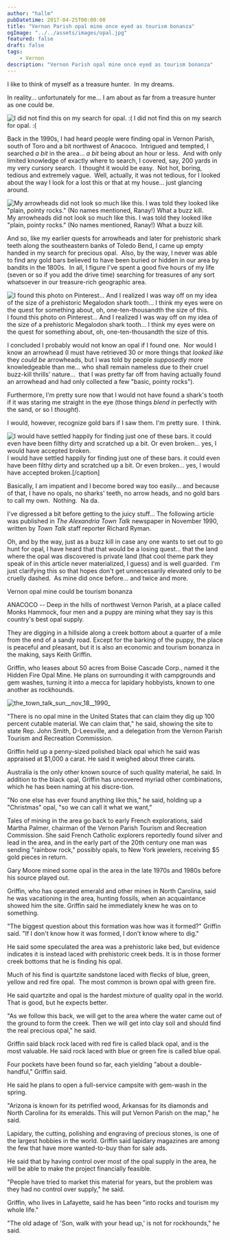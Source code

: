 ```yaml
---
author: "hallm"
pubDatetime: 2017-04-25T00:00:00
title: "Vernon Parish opal mine once eyed as tourism bonanza"
ogImage: "../../assets/images/opal.jpg"
featured: false
draft: false
tags:
    - Vernon
description: "Vernon Parish opal mine once eyed as tourism bonanza"
---
```


I like to think of myself as a treasure hunter.  In my dreams.

In reality... unfortunately for me... I am about as far from a treasure hunter as one could be.

![I did not find this on my search for opal. :(](@assets/images//opal.jpg) I did not find this on my search for opal. :(

Back in the 1990s, I had heard people were finding opal in Vernon Parish, south of Toro and a bit northwest of Anacoco.  Intrigued and tempted, I searched _a bit_ in the area... _a bit_ being about an hour or less.  And with only limited knowledge of exactly where to search, I covered, say, 200 yards in my very cursory search.  I thought it would be easy.  Not hot, boring, tedious and extremely vague.  Well, actually, it was not tedious, for I looked about the way I look for a lost this or that at my house... just glancing around.

![My arrowheads did not look so much like this. I was told they looked like "plain, pointy rocks." (No names mentioned, Ranay!) What a buzz kill.](@assets/images//arrowhead.jpg) My arrowheads did not look so much like this. I was told they looked like "plain, pointy rocks." (No names mentioned, Ranay!) What a buzz kill.

And so, like my earlier quests for arrowheads and later for prehistoric shark teeth along the southeastern banks of Toledo Bend, I came up empty handed in my search for precious opal.  Also, by the way, I never was able to find any gold bars believed to have been buried or hidden in our area by bandits in the 1800s.  In all, I figure I've spent a good five hours of my life (seven or so if you add the drive time) searching for treasures of any sort whatsoever in our treasure-rich geographic area.

![I found this photo on Pinterest... And I realized I was way off on my idea of the size of a prehistoric Megalodon shark tooth... I think my eyes were on the quest for something about, oh, one-ten-thousandth the size of this.](@assets/images//shark.jpg) I found this photo on Pinterest... And I realized I was way off on my idea of the size of a prehistoric Megalodon shark tooth... I think my eyes were on the quest for something about, oh, one-ten-thousandth the size of this.

I concluded I probably would not know an opal if I found one.  Nor would I know an arrowhead (I must have retrieved 30 or more things that _looked like_ they _could be_ arrowheads, but I was told by people _supposedly_ more knowledgeable than me... who shall remain nameless due to their cruel buzz-kill thrills' nature...  that I was pretty far off from having actually found an arrowhead and had only collected a few "basic, pointy rocks").

Furthermore, I'm pretty sure now that I would not have found a shark's tooth if it was staring me straight in the eye (those things _blend in_ perfectly with the sand, or so I _thought_).

I would, however, recognize gold bars if I saw them. I'm pretty sure.  I think.

![I would have settled happily for finding just one of these bars. it could even have been filthy dirty and scratched up a bit. Or even broken... yes, I would have accepted broken.](@assets/images//gold.jpg) I would have settled happily for finding just one of these bars. it could even have been filthy dirty and scratched up a bit. Or even broken... yes, I would have accepted broken.\[/caption\]

Basically, I am impatient and I become bored way too easily... and because of that, I have no opals, no sharks' teeth, no arrow heads, and no gold bars to call my own.  Nothing.  Na da.

I've digressed a bit before getting to the juicy stuff... The following article was published in _The Alexandria Town Talk_ newspaper in November 1990, written by _Town Talk_ staff reporter Richard Ryman.

Oh, and by the way, just as a buzz kill in case any one wants to set out to go hunt for opal, I have heard that that would be a losing quest... that the land where the opal was discovered is private land (that cool theme park they speak of in this article never materialized, I guess) and is well guarded.  I'm just clarifying this so that hopes don't get unnecessarily elevated only to be cruelly dashed.  As mine did once before... and twice and more.

Vernon opal mine could be tourism bonanza

ANACOCO -- Deep in the hills of northwest Vernon Parish, at a place called Monks Hammock, four men and a puppy are mining what they say is this country's best opal supply.

They are digging in a hillside along a creek bottom about a quarter of a mile from the end of a sandy road. Except for the barking of the puppy, the place is peaceful and pleasant, but it is also an economic and tourism bonanza in the making, says Keith Griffin.

Griffin, who leases about 50 acres from Boise Cascade Corp., named it the Hidden Fire Opal Mine. He plans on surrounding it with campgrounds and gem washes, turning it into a mecca for lapidary hobbyists, known to one another as rockhounds.

![the_town_talk_sun__nov_18__1990_](@assets/images//The_Town_Talk_Sun__Nov_18__1990_.jpg)

"There is no opal mine in the United States that can claim they dig up 100 percent cutable material. We can claim that," he said, showing the site to state Rep. John Smith, D-Leesville, and a delegation from the Vernon Parish Tourism and Recreation Commission.

Griffin held up a penny-sized polished black opal which he said was appraised at $1,000 a carat. He said it weighed about three carats.

Australia is the only other known source of such quality material, he said. In addition to the black opal, Griffin has uncovered myriad other combinations, which he has been naming at his discre-tion.

"No one else has ever found anything like this," he said, holding up a "Christmas" opal, "so we can call it what we want,"

Tales of mining in the area go back to early French explorations, said Martha Palmer, chairman of the Vernon Parish Tourism and Recreation Commission. She said French Catholic explorers reportedly found silver and lead in the area, and in the early part of the 20th century one man was sending "rainbow rock," possibly opals, to New York jewelers, receiving $5 gold pieces in return.

Gary Moore mined some opal in the area in the late 1970s and 1980s before his source played out.

Griffin, who has operated emerald and other mines in North Carolina, said he was vacationing in the area, hunting fossils, when an acquaintance showed him the site. Griffin said he immediately knew he was on to something.

"The biggest question about this formation was how was it formed?" Griffin said. "If I don't know how it was formed, I don't know where to dig."

He said some speculated the area was a prehistoric lake bed, but evidence indicates it is instead laced with prehistoric creek beds. It is in those former creek bottoms that he is finding his opal.

Much of his find is quartzite sandstone laced with flecks of blue, green, yellow and red fire opal.  The most common is brown opal with green fire.

He said quartzite and opal is the hardest mixture of quality opal in the world. That is good, but he expects better.

"As we follow this back, we will get to the area where the water came out of the ground to form the creek. Then we will get into clay soil and should find the real precious opal," he said.

Griffin said black rock laced with red fire is called black opal, and is the most valuable. He said rock laced with blue or green fire is called blue opal.

Four pockets have been found so far, each yielding "about a double-handful," Griffin said.

He said he plans to open a full-service campsite with gem-wash in the spring.

"Arizona is known for its petrified wood, Arkansas for its diamonds and North Carolina for its emeralds. This will put Vernon Parish on the map," he said.

Lapidary, the cutting, polishing and engraving of precious stones, is one of the largest hobbies in the world. Griffin said lapidary magazines are among the few that have more wanted-to-buy than for sale ads.

He said that by having control over most of the opal supply in the area, he will be able to make the project financially feasible.

"People have tried to market this material for years, but the problem was they had no control over supply," he said.

Griffin, who lives in Lafayette, said he has been "into rocks and tourism my whole life."

"The old adage of 'Son, walk with your head up,' is not for rockhounds," he said.